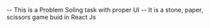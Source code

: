 -- This is a Problem Soling task with proper UI
-- It is a stone, paper, scissors game buid in React Js
